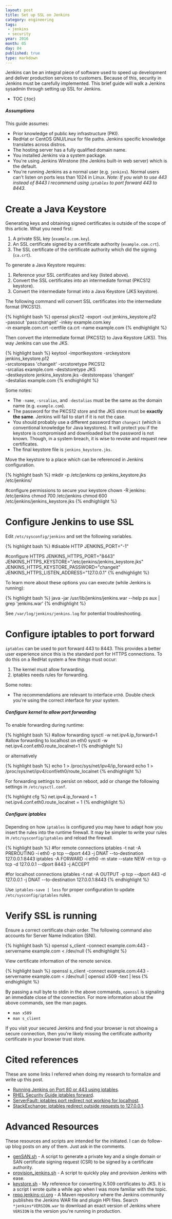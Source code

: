 ```yaml
---
layout: post
title: Set up SSL on Jenkins
category: engineering
tags:
 - jenkins
 - security
year: 2016
month: 05
day: 04
published: true
type: markdown
---
```


Jenkins can be an integral piece of software used to speed up development and
deliver production services to customers.  Because of this, security in Jenkins
must be carefully implemented.  This brief guide will walk a Jenkins sysadmin
through setting up SSL for Jenkins.

* TOC
{:toc}

##### Assumptions

This guide assumes:

* Prior knowledge of public key infrastructure (PKI).
* RedHat or CentOS GNU/Linux for file paths.  Jenkins specific knowledge
  translates across distros.
* The hosting server has a fully qualified domain name.
* You installed Jenkins via a system package.
* You're using Jenkins Winstone (the Jenkins built-in web server) which is the
  default.
* You're running Jenkins as a normal user (e.g. `jenkins`).  Normal users can't
  listen on ports less than 1024 in Linux.  _Note: If you wish to use 443
  instead of 8443 I recommend using `iptables` to port forward 443 to 8443._

# Create a Java Keystore

Generating keys and obtaining signed certificates is outside of the scope of
this article.  What you need first:

1. A private SSL key (`example.com.key`).
2. An SSL certificate signed by a certificate authority (`example.com.crt`).
3. The SSL certificate of the certificate authority which did the signing
   (`ca.crt`).

To generate a Java Keystore requires:

1. Reference your SSL certificates and key (listed above).
2. Convert the SSL certificates into an intermediate format (PKCS12 keystore).
3. Convert the intermediate format into a Java Keystore (JKS keystore).

The following command will convert SSL certificates into the intermediate format
(PKCS12).

{% highlight bash %}
openssl pkcs12 -export -out jenkins_keystore.p12 \
  -passout 'pass:changeit' -inkey example.com.key \
  -in example.com.crt -certfile ca.crt -name example.com
{% endhighlight %}

Then convert the intermediate format (PKCS12) to Java Keystore (JKS).  This way
Jenkins can use the JKS.

{% highlight bash %}
keytool -importkeystore -srckeystore jenkins_keystore.p12 \
  -srcstorepass 'changeit' -srcstoretype PKCS12 \
  -srcalias example.com -deststoretype JKS \
  -destkeystore jenkins_keystore.jks -deststorepass 'changeit' \
  -destalias example.com
{% endhighlight %}

Some notes:

* The `-name`, `-srcalias`, and `-destalias` must be the same as the domain name
  (e.g. `example.com`).
* The password for the PKCS12 store and the JKS store must be **exactly the
  same**.  Jenkins will fail to start if it is not the case.
* You should probably use a different password than `changeit` (which is
  conventional knowledge for Java keystores).  It will protect you if the
  keystore is compromised and downloaded but the password is not known.  Though,
  in a system breach, it is wise to revoke and request new certificates.
* The final keystore file is `jenkins_keystore.jks`.

Move the keystore to a place which can be referenced in Jenkins configuration.

{% highlight bash %}
mkdir -p /etc/jenkins
cp jenkins_keystore.jks /etc/jenkins/

#configure permissions to secure your keystore
chown -R jenkins: /etc/jenkins
chmod 700 /etc/jenkins
chmod 600 /etc/jenkins/jenkins_keystore.jks
{% endhighlight %}

# Configure Jenkins to use SSL

Edit `/etc/sysconfig/jenkins` and set the following variables.

{% highlight bash %}
#disable HTTP
JENKINS_PORT="-1"

#configure HTTPS
JENKINS_HTTPS_PORT="8443"
JENKINS_HTTPS_KEYSTORE="/etc/jenkins/jenkins_keystore.jks"
JENKINS_HTTPS_KEYSTORE_PASSWORD="changeit"
JENKINS_HTTPS_LISTEN_ADDRESS="127.0.0.1"
{% endhighlight %}

To learn more about these options you can execute (while Jenkins is running):

{% highlight bash %}
java -jar /usr/lib/jenkins/jenkins.war --help
ps aux | grep 'jenkins\.war'
{% endhighlight %}

See `/var/log/jenkins/jenkins.log` for potential troubleshooting.

# Configure iptables to port forward

`iptables` can be used to port forward 443 to 8443.  This provides a better user
experience since this is the standard port for HTTPS connections.  To do this on
a RedHat system a few things must occur:

1. The kernel must allow forwarding.
2. iptables needs rules for forwarding.

Some notes:

* The recommendations are relevant to interface `eth0`.  Double check you're
  using the correct interface for your system.

##### Configure kernel to allow port forwarding

To enable forwarding during runtime:

{% highlight bash %}
#allow forwarding
sysctl -w net.ipv4.ip_forward=1
#allow forwarding to localhost on eth0
sysctl -w net.ipv4.conf.eth0.route_localnet=1
{% endhighlight %}

or alternatively

{% highlight bash %}
echo 1 > /proc/sys/net/ipv4/ip_forward
echo 1 > /proc/sys/net/ipv4/conf/eth0/route_localnet
{% endhighlight %}

For forwarding settings to persist on reboot, add or change the following
settings in `/etc/sysctl.conf`.

{% highlight cfg %}
net.ipv4.ip_forward = 1
net.ipv4.conf.eth0.route_localnet = 1
{% endhighlight %}

##### Configure iptables

Depending on how `iptables` is configured you may have to adapt how you insert
the rules into the runtime firewall.  It may be simpler to write your rules in
`/etc/sysconfig/iptables` and reload the firewall.

{% highlight bash %}
#for remote connections
iptables -t nat -A PREROUTING -i eth0 -p tcp --dport 443 -j DNAT --to-destination 127.0.0.1:8443
iptables -A FORWARD -i eth0 -m state --state NEW -m tcp -p tcp -d 127.0.0.1 --dport 8443 -j ACCEPT

#for localhost connections
iptables -t nat -A OUTPUT -p tcp --dport 443 -d 127.0.0.1 -j DNAT --to-destination 127.0.0.1:8443
{% endhighlight %}

Use `iptables-save | less` for proper configuration to update
`/etc/sysconfig/iptables` rules.

# Verify SSL is running

Ensure a correct certificate chain order.  The following command also accounts
for Server Name Indication (SNI).

{% highlight bash %}
openssl s_client -connect example.com:443 -servername example.com < /dev/null
{% endhighlight %}

View certificate information of the remote service.

{% highlight bash %}
openssl s_client -connect example.com:443 -servername example.com < /dev/null | openssl x509 -text | less
{% endhighlight %}

By passing a null byte to stdin in the above commands, `openssl` is signaling an
immediate close of the connection.  For more information about the above
commands, see the man pages.

* `man x509`
* `man s_client`

If you visit your secured Jenkins and find your browser is not showing a secure
connection, then you're likely missing the certificate authority certificate in
your browser trust store.

# Cited references

These are some links I referred when doing my research to formalize and write up
this post.

* [Running Jenkins on Port 80 or 443 using iptables][jenkins-ssl].
* [RHEL Security Guide iptables forward][rhel].
* [ServerFault: iptables port redirect not working for localhost][sf].
* [StackExchange: iptables redirect outside requests to 127.0.0.1][se].

# Advanced Resources

These resources and scripts are intended for the initiated.  I can do follow-up
blog posts on any of them.  Just ask in the comments.

* [genSAN.sh][genSAN] - A script to generate a private key and a single domain
  or SAN certificate signing request (CSR) to be signed by a certificate
  authority.
* [provision_jenkins.sh][bootstrap] - A script to quickly play and provision
  Jenkins with ease.
* [keystore.sh][keystore] - My reference for converting X.509 certificates to
  JKS.  It is a script I wrote quite a while ago when I was more familiar with
  the topic.
* [repo.jenkins-ci.org][jenkins-repo] - A Maven repository where the Jenkins
  community publishes the Jenkins WAR file and plugin HPI files.  Search
  `*jenkins*VERSION.war` to download an exact version of Jenkins where `VERSION`
  is the version you're running in production.

[bootstrap]: https://github.com/samrocketman/home/blob/master/bin/provision_jenkins.sh
[genSAN]: https://github.com/samrocketman/home/blob/master/bin/genSAN.sh
[jenkins-repo]: https://repo.jenkins-ci.org/
[jenkins-ssl]: https://wiki.jenkins-ci.org/display/JENKINS/Running+Jenkins+on+Port+80+or+443+using+iptables
[keystore]: https://github.com/samrocketman/my_internal_ca/blob/master/keystore.sh
[rhel]: https://access.redhat.com/documentation/en-US/Red_Hat_Enterprise_Linux/4/html/Security_Guide/s1-firewall-ipt-fwd.html
[se]: http://unix.stackexchange.com/questions/111433/iptables-redirect-outside-requests-to-127-0-0-1
[sf]: http://serverfault.com/questions/211536/iptables-port-redirect-not-working-for-localhost
